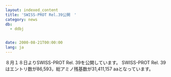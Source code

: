 ```yaml
---
layout: indexed_content
title: 'SWISS-PROT Rel.39公開　'
category: news
db:
  - ddbj


date: 2000-08-21T00:00:00
lang: ja
---
```


８月１８日よりSWISS-PROT Rel. 39を公開しています。 SWISS-PROT Rel. 39はエントリ数が86,593，総アミノ残基数が31,411,157 aaとなっています。
